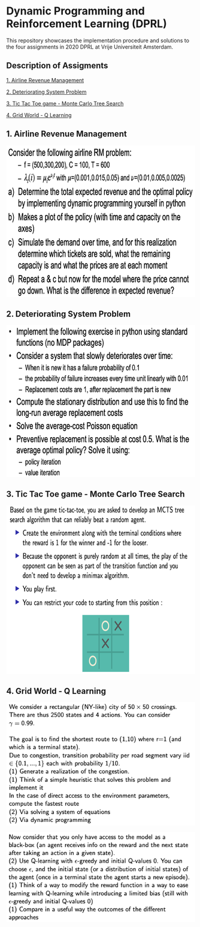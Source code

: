 # Dynamic Programming and Reinforcement Learning (DPRL)

This repository showcases the implementation procedure and solutions to the four assignments in 2020 DPRL at Vrije Universiteit Amsterdam.

## Description of Assigments
[1. Airline Revenue Management](#1-airline-revenue-management)

[2. Deteriorating System Problem](#2-deteriorating-system-problem)

[3. Tic Tac Toe game - Monte Carlo Tree Search](#3-tic-tac-toe-game---monte-carlo-tree-search)

[4. Grid World - Q Learning](#4-grid-world---q-learning)

## 1. Airline Revenue Management
<p align="center">
    <img src="Assignment1_Revenue_Management/ass1_description.png" id="img-ass1des" width="720" height="405"/>
</p>

## 2. Deteriorating System Problem
<p align="center">
    <img src="Assignment2_MDP/ass2_description.png" id="img-ass2des" width="720" height="405" />
</p>

## 3. Tic Tac Toe game - Monte Carlo Tree Search
<p align="center">
    <img src="Assignment3_MCTS/ass3_description.png" id="img-ass3des" width="750" height="450" />
</p>

## 4. Grid World - Q Learning
<p align="center">
    <img src="Assignment4_qlearning/ass4_description1.png" id="img-ass4des1"/>
</p>

<p align="center">
    <img src="Assignment4_qlearning/ass4_description2.png" id="img-ass4des2"/>
</p>

